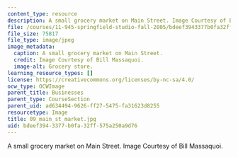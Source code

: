 ```yaml
---
content_type: resource
description: A small grocery market on Main Street. Image Courtesy of Bill Massaquoi.
file: /courses/11-945-springfield-studio-fall-2005/bdeef3943377b0fa32ff575a250a9d76_09_main_st_market.jpg
file_size: 75817
file_type: image/jpeg
image_metadata:
  caption: A small grocery market on Main Street.
  credit: Image Courtesy of Bill Massaquoi.
  image-alt: Grocery store.
learning_resource_types: []
license: https://creativecommons.org/licenses/by-nc-sa/4.0/
ocw_type: OCWImage
parent_title: Businesses
parent_type: CourseSection
parent_uid: ad634494-9626-ff27-5475-fa31623d8255
resourcetype: Image
title: 09_main_st_market.jpg
uid: bdeef394-3377-b0fa-32ff-575a250a9d76
---
```

A small grocery market on Main Street. Image Courtesy of Bill Massaquoi.